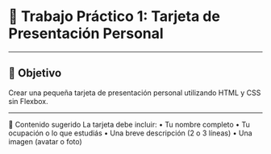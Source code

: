# 📘 Trabajo Práctico 1: Tarjeta de Presentación Personal

---

## 🎯 Objetivo
Crear una pequeña tarjeta de presentación personal utilizando HTML y CSS sin Flexbox.
________________________________________
📝 Contenido sugerido
La tarjeta debe incluir:
•	Tu nombre completo
•	Tu ocupación o lo que estudiás
•	Una breve descripción (2 o 3 líneas)
•	Una imagen (avatar o foto)
